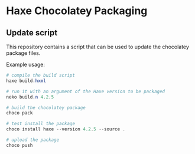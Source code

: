 # Haxe Chocolatey Packaging

## Update script

This repository contains a script that can be used to update the chocolatey package files.

Example usage:

```powershell
# compile the build script
haxe build.hxml

# run it with an argument of the Haxe version to be packaged
neko build.n 4.2.5

# build the chocolatey package
choco pack

# test install the package
choco install haxe --version 4.2.5 --source .

# upload the package
choco push
```
